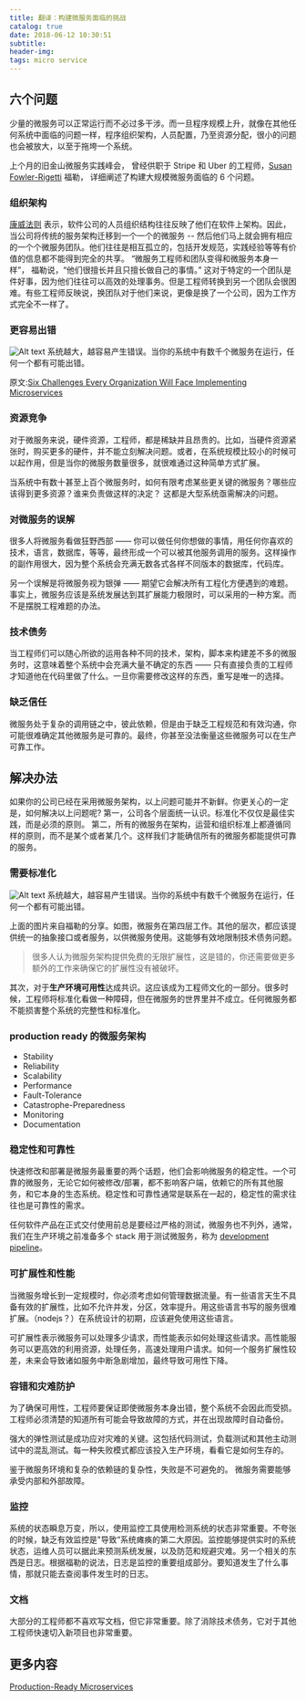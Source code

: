 ```yaml
---
title: 翻译：构建微服务面临的挑战
catalog: true
date: 2018-06-12 10:30:51
subtitle: 
header-img:
tags: micro service
---
```

## 六个问题
少量的微服务可以正常运行而不必过多干涉。而一旦程序规模上升，就像在其他任何系统中面临的问题一样，程序组织架构，人员配置，乃至资源分配，很小的问题也会被放大，以至于拖垮一个系统。

上个月的旧金山微服务实践峰会， 曾经供职于 Stripe 和 Uber 的工程师，[Susan Fowler-Rigetti](https://www.linkedin.com/in/susan-fowler-263b6343/) 福勒， 详细阐述了构建大规模微服务面临的 6 个问题。

### 组织架构
[康威法则](http://www.melconway.com/Home/Conways_Law.html) 表示，软件公司的人员组织结构往往反映了他们在软件上架构。因此，当公司将传统的服务架构迁移到一个一个的微服务 -- 然后他们马上就会拥有相应的一个个微服务团队。他们往往是相互孤立的，包括开发规范，实践经验等等有价值的信息都不能得到完全的共享。
“微服务工程师和团队变得和微服务本身一样”， 福勒说，“他们很擅长并且只擅长做自己的事情。” 这对于特定的一个团队是件好事，因为他们往往可以高效的处理事务。但是工程师转换到另一个团队会很困难。有些工程师反映说，换团队对于他们来说，更像是换了一个公司，因为工作方式完全不一样了。

### 更容易出错
![Alt text](29abad0d-screen-shot-2017-02-21-at-9.45.39-pm.png "optional title")
系统越大，越容易产生错误。当你的系统中有数千个微服务在运行，任何一个都有可能出错。

原文:[Six Challenges Every Organization Will Face Implementing Microservices](https://thenewstack.io/microservices-standardization-moving-monolith-microservices/)

### 资源竞争
对于微服务来说，硬件资源，工程师，都是稀缺并且昂贵的。比如，当硬件资源紧张时，购买更多的硬件，并不能立刻解决问题。或者，在系统规模比较小的时候可以起作用，但是当你的微服务数量很多，就很难通过这种简单方式扩展。

当系统中有数十甚至上百个微服务时，如何有限考虑某些更关键的微服务？哪些应该得到更多资源？谁来负责做这样的决定？ 这都是大型系统亟需解决的问题。

### 对微服务的误解
很多人将微服务看做狂野西部 —— 你可以做任何你想做的事情，用任何你喜欢的技术，语言，数据库，等等，最终形成一个可以被其他服务调用的服务。这样操作的副作用很大，因为整个系统会充满无数各式各样不同版本的数据库，代码库。

另一个误解是将微服务视为银弹 —— 期望它会解决所有工程化方便遇到的难题。事实上，微服务应该是系统发展达到其扩展能力极限时，可以采用的一种方案。而不是摆脱工程难题的办法。

### 技术债务
当工程师们可以随心所欲的运用各种不同的技术，架构，脚本来构建差不多的微服务时，这意味着整个系统中会充满大量不确定的东西 —— 只有直接负责的工程师才知道他在代码里做了什么。一旦你需要修改这样的东西，重写是唯一的选择。

### 缺乏信任
微服务处于复杂的调用链之中，彼此依赖，但是由于缺乏工程规范和有效沟通，你可能很难确定其他微服务是可靠的。最终，你甚至没法衡量这些微服务可以在生产可靠工作。

## 解决办法
如果你的公司已经在采用微服务架构，以上问题可能并不新鲜。你更关心的一定是，如何解决以上问题呢?
第一，公司各个层面统一认识。标准化不仅仅是最佳实践，而是必须的原则。
第二，所有的微服务在架构，运营和组织标准上都遵循同样的原则，而不是某个或者某几个。这样我们才能确信所有的微服务都能提供可靠的服务。
### 需要标准化
![Alt text](d206b9c0-screen-shot-2017-02-21-at-9.39.57-pm-1024x408.png "optional title")
系统越大，越容易产生错误。当你的系统中有数千个微服务在运行，任何一个都有可能出错。

上面的图片来自福勒的分享。如图，微服务在第四层工作。其他的层次，都应该提供统一的抽象接口或者服务，以供微服务使用。这能够有效地限制技术债务问题。

> 很多人认为微服务架构提供免费的无限扩展性，这是错的，你还需要做更多额外的工作来确保它的扩展性没有被破坏。

其次，对于**生产环境可用性**达成共识。这应该成为工程师文化的一部分。很多时候，工程师将标准化看做一种障碍，但在微服务的世界里并不成立。任何微服务都不能损害整个系统的完整性和标准化。

### production ready 的微服务架构
* Stability
* Reliability
* Scalability
* Performance
* Fault-Tolerance
* Catastrophe-Preparedness
* Monitoring
* Documentation

### 稳定性和可靠性
快速修改和部署是微服务最重要的两个话题，他们会影响微服务的稳定性。一个可靠的微服务，无论它如何被修改/部署，都不影响客户端，依赖它的所有其他服务，和它本身的生态系统。稳定性和可靠性通常是联系在一起的，稳定性的需求往往也是可靠性的需求。

任何软件产品在正式交付使用前总是要经过严格的测试，微服务也不列外，通常，我们在生产环境之前准备多个 stack 用于测试微服务，称为 [development pipeline](http://www.thenewstack.io/tag/continuous-integration-and-deployment)。

### 可扩展性和性能
当微服务增长到一定规模时，你必须考虑如何管理数据流量。有一些语言天生不具备有效的扩展性，比如不允许并发，分区，效率提升。用这些语言书写的服务很难扩展。（nodejs？）在系统设计的初期，应该避免使用这些语言。

可扩展性表示微服务可以处理多少请求，而性能表示如何处理这些请求。高性能服务可以更高效的利用资源，处理任务，高速处理用户请求。如何一个服务扩展性较差，未来会导致诸如服务中断急剧增加，最终导致可用性下降。

### 容错和灾难防护
为了确保可用性，工程师要保证即使微服务本身出错，整个系统不会因此而受损。工程师必须清楚的知道所有可能会导致故障的方式，并在出现故障时自动备份。

强大的弹性测试是成功应对灾难的关键。这包括代码测试，负载测试和其他主动测试中的混乱测试。每一种失败模式都应该投入生产环境，看看它是如何生存的。

鉴于微服务环境和复杂的依赖链的复杂性，失败是不可避免的。 微服务需要能够承受内部和外部故障。

### 监控
系统的状态瞬息万变，所以，使用监控工具使用检测系统的状态非常重要。不夸张的时候，缺乏有效监控是"导致“系统瘫痪的第二大原因。监控能够提供实时的系统状态，运维人员可以据此来预测系统发展，以及防范和规避灾难。另一个相关的东西是日志。根据福勒的说法，日志是监控的重要组成部分。要知道发生了什么事情，那就只能去查阅事件发生时的日志。

### 文档
大部分的工程师都不喜欢写文档，但它非常重要。除了消除技术债务，它对于其他工程师快速切入新项目也非常重要。

## 更多内容
[Production-Ready Microservices](https://www.amazon.com/Production-Ready-Microservices-Standardized-Engineering-Organization/dp/1491965975/ref=sr_1_1?s=books&ie=UTF8&qid=1487184502&sr=1-1&keywords=Production-Ready+Microservices)